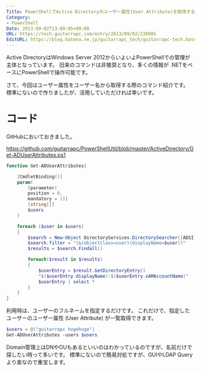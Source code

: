 ```yaml
---
Title: PowerShellでActive Directoryのユーザー属性(User Attribute)を取得する
Category:
- PowerShell
Date: 2013-09-02T23:09:05+09:00
URL: https://tech.guitarrapc.com/entry/2013/09/02/230905
EditURL: https://blog.hatena.ne.jp/guitarrapc_tech/guitarrapc-tech.hatenablog.com/atom/entry/6802418398341016611
---
```



Active DirectoryはWindows Server 2012からいよいよPowerShellでの管理が主体となっています。
旧来のコマンドは非推奨となり、多くの情報が .NETをベースにPowerShellで操作可能です。

さて、今回はユーザー属性をユーザー名から取得する際のコマンド紹介です。
標準にないので作りましたが、活用していただければ幸いです。

# コード

GitHubにおいておきました。

https://github.com/guitarrapc/PowerShellUtil/blob/master/ActiveDirectory/Get-ADUserAttributes.ps1

```ps1
function Get-ADUserAttributes{

    [CmdletBinding()]
    param(
        [parameter(
        position = 0,
        mandatory = 1)]
        [string[]]
        $users
    )

    foreach ($user in $users)
    {
        $search = New-Object DirectoryServices.DirectorySearcher([ADSI]"")
        $search.filter = "(&(objectClass=user)(displayName=$user))"
        $results = $search.Findall()

        foreach($result in $results)
        {
            $userEntry = $result.GetDirectoryEntry()
            "$($userEntry.displayName):$($userEntry.sAMAccountName)"
            $userEntry | select *
        }
    }
}
```

利用時は、ユーザーのフルネームを指定するだけです。
これだけで、指定したユーザーのユーザー属性 (User Attribute) が一覧取得できます。

```ps1
$users = @("guitarrapc hogehoge")
Get-ADUserAttributes -users $users
```


Domain管理上はDNやOUもあるといいのはわかっているのですが、名前だけで探したい時って多いです。
標準にないので簡易対処ですが、GUIやLDAP Queryより楽なので重宝します。

